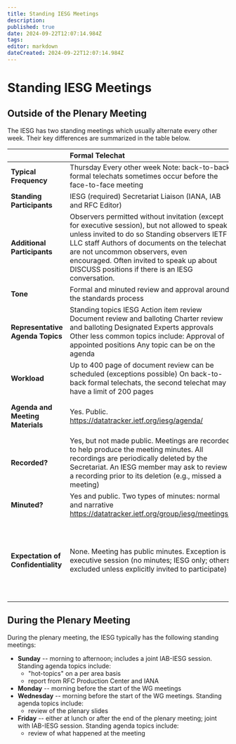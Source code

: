```yaml
---
title: Standing IESG Meetings
description: 
published: true
date: 2024-09-22T12:07:14.984Z
tags: 
editor: markdown
dateCreated: 2024-09-22T12:07:14.984Z
---
```


# Standing IESG Meetings

## Outside of the Plenary Meeting
The IESG has two standing meetings which usually alternate every other week.  Their key differences are summarized in the table below.

|  | Formal Telechat | Informal Telechat |
| :---- | :---- | :---- |
| **Typical Frequency** | Thursday Every other week Note: back-to-back formal telechats sometimes occur before the face-to-face meeting | Thursday Every other week (if there is sufficient agenda items within 24-hours before the start of the meeting) |
| **Standing Participants** | IESG (required) Secretariat Liaison (IANA, IAB and RFC Editor) | IESG (required) Secretariat Liaisons (IANA, IAB and RFC Editor) |
| **Additional Participants** | Observers permitted without invitation (except for executive session), but not allowed to speak unless invited to do so Standing observers IETF LLC staff Authors of documents on the telechat are not uncommon observers, even encouraged.  Often invited to speak up about  DISCUSS positions if there is an IESG conversation. | None (without an explicit invitation) |
| **Tone** | Formal and minuted review and approval around the standards process | Internal IESG team meeting and discussion-based |
| **Representative Agenda Topics** | Standing topics IESG Action item review Document review and balloting Charter review and balloting Designated Experts approvals Other less common topics include: Approval of appointed positions Any topic can be on the agenda  | Typical topics are: Anything which isn't formal approval for an artifact of the standards process related (e.g., document or charter balloting) Matters requiring longer discussion which can't easily be accommodate in the time constraints of the formal telechat |
| **Workload** | Up to 400 page of document review can be scheduled (exceptions possible) On back-to-back formal telechats, the second telechat may have a limit of 200 pages | Varied |
| **Agenda and Meeting Materials** | Yes.  Public. https://datatracker.ietf.org/iesg/agenda/ | Yes.  Agenda is public (as a convenience for the IESG).  Meeting materials may be shared privately or access controlled https://wiki.ietf.org/group/iesg/InformalAgenda |
| **Recorded?** | Yes, but not made public.   Meetings are recorded to help produce the meeting minutes.  All recordings are periodically deleted by the Secretariat. An IESG member may ask to review a recording prior to its deletion (e.g., missed a meeting) |  |
| **Minuted?** | Yes and public. Two types of minutes: normal and narrative https://datatracker.ietf.org/group/iesg/meetings/ | Yes, but private to the IESG  https://iesg.privatewikis.ietf.org/notes |
| **Expectation of Confidentiality**  | None.  Meeting has public minutes. Exception is executive session (no minutes; IESG only;  others excluded unless explicitly invited to participate) | Yes.  Meeting is not public.  What gets said in the meeting and artifacts shared in the meeting go no further than the audience at the telechat without prior agreement. Note1: liaisons may produce summary notes back to their respective organizations (e.g., "IAB news you can use"). Note2: public agenda and any linked materials without access control will reveal something about the meeting |

## During the Plenary Meeting

During the plenary meeting, the IESG typically has the following standing meetings:

* **Sunday** -- morning to afternoon; includes a joint IAB-IESG session.  Standing agenda topics include:
  * "hot-topics" on a per area basis
  * report from RFC Production Center and IANA
* **Monday** -- morning before the start of the WG meetings
* **Wednesday** -- morning before the start of the WG meetings. Standing agenda topics include:
  * review of the plenary slides
* **Friday** -- either at lunch or after the end of the plenary meeting; joint with IAB-IESG session. Standing agenda topics include:
  * review of what happened at the meeting

  

